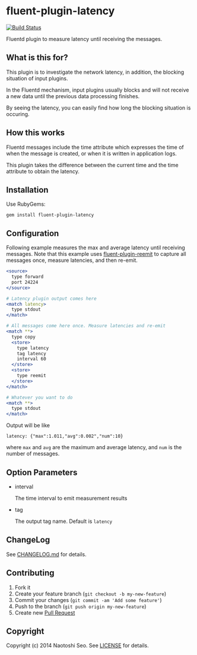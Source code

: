 # fluent-plugin-latency

[![Build Status](https://secure.travis-ci.org/sonots/fluent-plugin-latency.png?branch=master)](http://travis-ci.org/sonots/fluent-plugin-latency)

Fluentd plugin to measure latency until receiving the messages. 

## What is this for?

This plugin is to investigate the network latency, in addition, the blocking situation of input plugins.

In the Fluentd mechanism, input plugins usually blocks and will not receive a new data until the previous data processing finishes.

By seeing the latency, you can easily find how long the blocking situation is occuring.

## How this works

Fluentd messages include the time attribute which expresses the time of when the message is created, or when it is written in application logs.

This plugin takes the difference between the current time and the time attribute to obtain the latency. 

## Installation

Use RubyGems:

    gem install fluent-plugin-latency

## Configuration

Following example measures the max and average latency until receiving messages. 
Note that this example uses [fluent-plugin-reemit](https://github.com/sonots/fluent-plugin-reemit) to capture all messages once, measure latencies, and then re-emit. 

```apache
<source>
  type forward
  port 24224
</source>

# Latency plugin output comes here
<match latency>
  type stdout
</match>

# All messages come here once. Measure latencies and re-emit
<match **>
  type copy
  <store>
    type latency
    tag latency
    interval 60
  </store>
  <store>
    type reemit
  </store>
</match>

# Whatever you want to do
<match **>
  type stdout
</match>
```

Output will be like

```
latency: {"max":1.011,"avg":0.002","num":10}
```

where `max` and `avg` are the maximum and average latency, and `num` is the number of messages.

## Option Parameters

* interval

    The time interval to emit measurement results

* tag

    The output tag name. Default is `latency`

## ChangeLog

See [CHANGELOG.md](CHANGELOG.md) for details.

## Contributing

1. Fork it
2. Create your feature branch (`git checkout -b my-new-feature`)
3. Commit your changes (`git commit -am 'Add some feature'`)
4. Push to the branch (`git push origin my-new-feature`)
5. Create new [Pull Request](../../pull/new/master)

## Copyright

Copyright (c) 2014 Naotoshi Seo. See [LICENSE](LICENSE) for details.
